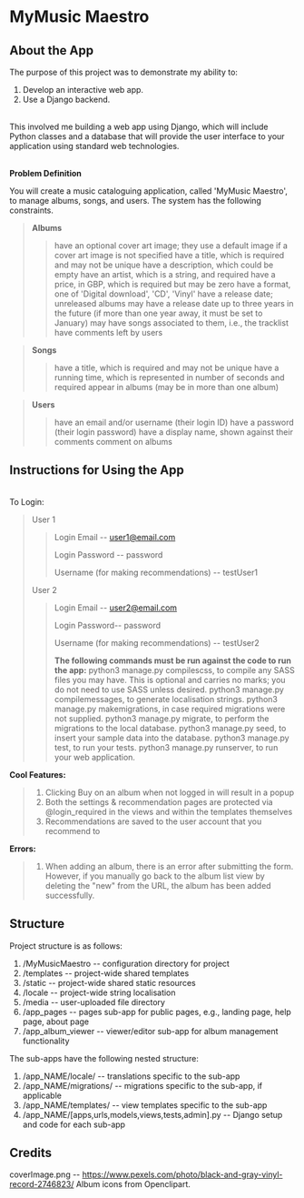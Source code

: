 MyMusic Maestro
===============
**About the App**
------------------------
The purpose of this project was to demonstrate my ability to:
1. Develop an interactive web app.
2. Use a Django backend.

<br />This involved me building a web app using Django, which will include Python classes and a database that will provide the user interface to your application using standard web technologies.

<br />**Problem Definition**

You will create a music cataloguing application, called 'MyMusic Maestro', to manage albums, songs, and users. The system has the following constraints.

>**Albums**
>>have an optional cover art image; they use a default image if a cover art image is not specified
>>have a title, which is required and may not be unique
>>have a description, which could be empty
>>have an artist, which is a string, and required
>>have a price, in GBP, which is required but may be zero
>>have a format, one of 'Digital download', 'CD', 'Vinyl'
>>have a release date; unreleased albums may have a release date up to three years in the future (if more than one year away, it must be set to January)
>>may have songs associated to them, i.e., the tracklist
>>have comments left by users

>**Songs**
>>have a title, which is required and may not be unique
>>have a running time, which is represented in number of seconds and required
>>appear in albums (may be in more than one album)

>**Users**
>>have an email and/or username (their login ID)
>>have a password (their login password)
>>have a display name, shown against their comments
>>comment on albums

Instructions for Using the App
------------------------
<br />To Login:
>User 1
>>Login Email -- user1@email.com
>>
>>Login Password -- password
>>
>>Username (for making recommendations) -- testUser1
>
>User 2
>>Login Email -- user2@email.com
>>
>>Login Password-- password
>>
>>Username (for making recommendations) -- testUser2
>>
>>**The following commands must be run against the code to run the app:**
>>python3 manage.py compilescss, to compile any SASS files you may have. This is optional and carries no marks; you do not need to use SASS unless desired.
>>python3 manage.py compilemessages, to generate localisation strings.
>>python3 manage.py makemigrations, in case required migrations were not supplied.
>>python3 manage.py migrate, to perform the migrations to the local database.
>>python3 manage.py seed, to insert your sample data into the database.
>>python3 manage.py test, to run your tests.
>>python3 manage.py runserver, to run your web application.

**Cool Features:**
>1. Clicking Buy on an album when not logged in will result in a popup
>2. Both the settings & recommendation pages are protected via @login_required in the views and within the templates themselves
>3. Recommendations are saved to the user account that you recommend to

**Errors:**
>1. When adding an album, there is an error after submitting the form. However, if you manually go back to the album list view by deleting the "new" from the URL, the album has been added successfully.

Structure
---------

Project structure is as follows:
1. /MyMusicMaestro -- configuration directory for project
2. /templates -- project-wide shared templates
3. /static -- project-wide shared static resources
4. /locale -- project-wide string localisation
5. /media -- user-uploaded file directory
6. /app_pages -- pages sub-app for public pages, e.g., landing page, help page, about page
7. /app_album_viewer -- viewer/editor sub-app for album management functionality

The sub-apps have the following nested structure:
1. /app_NAME/locale/ -- translations specific to the sub-app
2. /app_NAME/migrations/ -- migrations specific to the sub-app, if applicable
3. /app_NAME/templates/ -- view templates specific to the sub-app
4. /app_NAME/[apps,urls,models,views,tests,admin].py -- Django setup and code for each sub-app


Credits
-------
coverImage.png -- https://www.pexels.com/photo/black-and-gray-vinyl-record-2746823/
Album icons from Openclipart.
